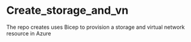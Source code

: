 # Create_storage_and_vn
The repo creates uses Bicep to provision a storage and virtual network resource in Azure
